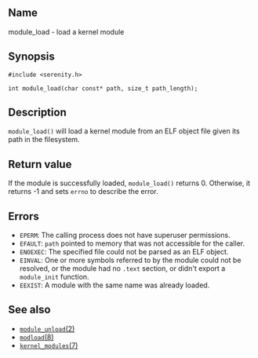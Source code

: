 ## Name

module\_load - load a kernel module

## Synopsis

```**c++
#include <serenity.h>

int module_load(char const* path, size_t path_length);
```

## Description

`module_load()` will load a kernel module from an ELF object file given its
path in the filesystem.

## Return value

If the module is successfully loaded, `module_load()` returns 0. Otherwise, it
returns -1 and sets `errno` to describe the error.

## Errors

* `EPERM`: The calling process does not have superuser permissions.
* `EFAULT`: `path` pointed to memory that was not accessible for the caller.
* `ENOEXEC`: The specified file could not be parsed as an ELF object.
* `EINVAL`: One or more symbols referred to by the module could not be resolved, or the module had no `.text` section, or didn't export a `module_init` function.
* `EEXIST`: A module with the same name was already loaded.

## See also

* [`module_unload`(2)](module_unload.md)
* [`modload`(8)](../man8/modload.md)
* [`kernel_modules`(7)](../man7/kernel_modules.md)
